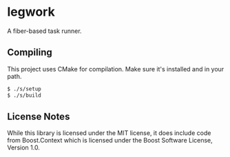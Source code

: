 # legwork

A fiber-based task runner.

## Compiling

This project uses CMake for compilation. Make sure it's installed and in your path.

```bash
$ ./s/setup
$ ./s/build
```

## License Notes

While this library is licensed under the MIT license, it does include code from Boost.Context which is licensed under the Boost Software License, Version 1.0.
